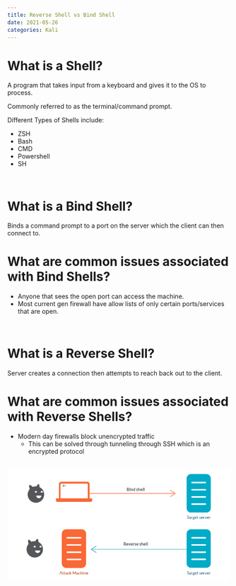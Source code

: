 ```yaml
---
title: Reverse Shell vs Bind Shell
date: 2021-05-26
categories: Kali
---
```


# What is a Shell?
 A program that takes input from a keyboard and gives it to the OS to process.

Commonly referred to as the terminal/command prompt.

Different Types of Shells include:
- ZSH
- Bash
- CMD
- Powershell
- SH

<br>

# What is a Bind Shell?

Binds a command prompt to a port on the server which the client can then connect to.

# What are common issues associated with Bind Shells?
- Anyone that sees the open port can access the machine.
- Most current gen firewall have allow lists of only certain ports/services that are open.

<br>

# What is a Reverse Shell?

Server creates a connection then attempts to reach back out to the client. 

# What are common issues associated with Reverse Shells?
- Modern day firewalls block unencrypted traffic
    - This can be solved through tunneling through SSH which is an encrypted protocol

<br>

<img src="assets/resources/shells/shells.png">

